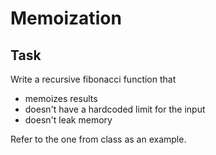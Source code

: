 # Memoization

## Task

Write a recursive fibonacci function that
- memoizes results
- doesn't have a hardcoded limit for the input
- doesn't leak memory

Refer to the one from class as an example.

